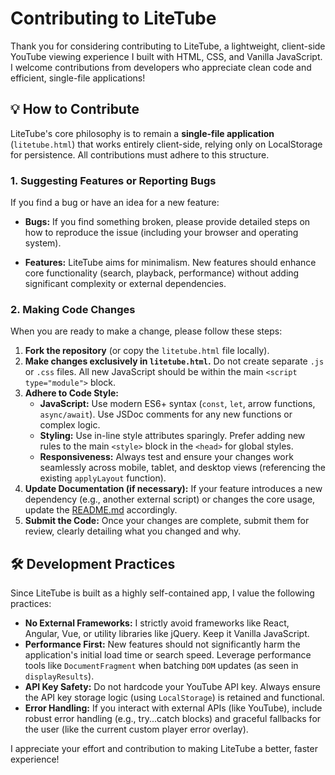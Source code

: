 # **Contributing to LiteTube**

Thank you for considering contributing to LiteTube, a lightweight, client-side YouTube viewing experience I built with HTML, CSS, and Vanilla JavaScript. I welcome contributions from developers who appreciate clean code and efficient, single-file applications\!

## **💡 How to Contribute**

LiteTube's core philosophy is to remain a **single-file application** (```litetube.html```) that works entirely client-side, relying only on LocalStorage for persistence. All contributions must adhere to this structure.

### **1. Suggesting Features or Reporting Bugs**

If you find a bug or have an idea for a new feature:

* **Bugs:** If you find something broken, please provide detailed steps on how to reproduce the issue (including your browser and operating system).  

* **Features:** LiteTube aims for minimalism. New features should enhance core functionality (search, playback, performance) without adding significant complexity or external dependencies.

### **2. Making Code Changes**

When you are ready to make a change, please follow these steps:

1. **Fork the repository** (or copy the ```litetube.html``` file locally).  
2. **Make changes exclusively in ```litetube.html```.** Do not create separate ```.js``` or ```.css``` files. All new JavaScript should be within the main ```<script type="module">``` block.  
3. **Adhere to Code Style:**  
   * **JavaScript:** Use modern ES6+ syntax (```const```, ```let```, arrow functions, ```async/await```). Use JSDoc comments for any new functions or complex logic.  
   * **Styling:** Use in-line style attributes sparingly. Prefer adding new rules to the main ```<style>``` block in the ```<head>``` for global styles.  
   * **Responsiveness:** Always test and ensure your changes work seamlessly across mobile, tablet, and desktop views (referencing the existing ```applyLayout``` function).  
4. **Update Documentation (if necessary):** If your feature introduces a new dependency (e.g., another external script) or changes the core usage, update the [README.md](README.md) accordingly.  
5. **Submit the Code:** Once your changes are complete, submit them for review, clearly detailing what you changed and why.

## **🛠️ Development Practices**

Since LiteTube is built as a highly self-contained app, I value the following practices:

* **No External Frameworks:** I strictly avoid frameworks like React, Angular, Vue, or utility libraries like jQuery. Keep it Vanilla JavaScript.  
* **Performance First:** New features should not significantly harm the application's initial load time or search speed. Leverage performance tools like ```DocumentFragment``` when batching ```DOM``` updates (as seen in ```displayResults```).  
* **API Key Safety:** Do not hardcode your YouTube API key. Always ensure the API key storage logic (using ```LocalStorage```) is retained and functional.  
* **Error Handling:** If you interact with external APIs (like YouTube), include robust error handling (e.g., try...catch blocks) and graceful fallbacks for the user (like the current custom player error overlay).

I appreciate your effort and contribution to making LiteTube a better, faster experience!
